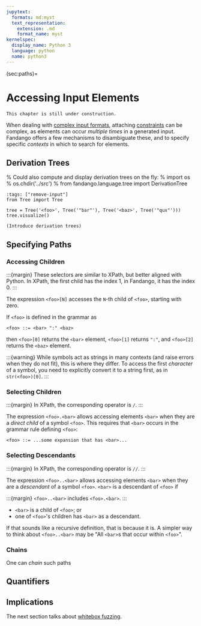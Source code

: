 ```yaml
---
jupytext:
  formats: md:myst
  text_representation:
    extension: .md
    format_name: myst
kernelspec:
  display_name: Python 3
  language: python
  name: python3
---
```


(sec:paths)=
# Accessing Input Elements

```{error}
This chapter is still under construction.
```

When dealing with [complex input formats](sec:recursive), attaching [constraints](sec:constraints) can be complex, as elements can occur _multiple times_ in a generated input.
Fandango offers a few mechanisms to disambiguate these, and to specify specific _contexts_ in which to search for elements.


## Derivation Trees

% Could also compute and display derivation trees on the fly:
% import os
% os.chdir('../src')
% from fandango.language.tree import DerivationTree

```{code-cell}
:tags: ["remove-input"]
from Tree import Tree

tree = Tree('<foo>', Tree('"bar"'), Tree('<baz>', Tree('"qux"')))
tree.visualize()
```

```{error}
(Introduce derivation trees)
```


## Specifying Paths

### Accessing Children

:::{margin}
These selectors are similar to XPath, but better aligned with Python.
In XPath, the first child has the index 1, in Fandango, it has the index 0.
:::

The expression `<foo>[N]` accesses the `N`-th child of `<foo>`, starting with zero.

If `<foo>` is defined in the grammar as
```
<foo> ::= <bar> ":" <baz>
```
then `<foo>[0]` returns the `<bar>` element, `<foo>[1]` returns `":"`, and `<foo>[2]` returns the `<baz>` element.

:::{warning}
While symbols act as strings in many contexts (and raise errors when they do not fit), this is where they differ.
To access the first _character_ of a symbol, you need to explicitly convert it to a string first, as in `str(<foo>)[0]`.
:::


### Selecting Children

:::{margin}
In XPath, the corresponding operator is `/`.
:::


The expression `<foo>.<bar>` allows accessing elements `<bar>` when they are a _direct child_ of a symbol `<foo>`.
This requires that `<bar>` occurs in the grammar rule defining `<foo>`:

```
<foo> ::= ...some expansion that has <bar>...
```

### Selecting Descendants

:::{margin}
In XPath, the corresponding operator is `//`.
:::

The expression `<foo>..<bar>` allows accessing elements `<bar>` when they are a _descendant_ of a symbol `<foo>`.
`<bar>` is a descendant of `<foo>` if

:::{margin}
`<foo>..<bar>` includes `<foo>.<bar>`.
:::

* `<bar>` is a child of `<foo>`; or
* one of `<foo>`'s children has `<bar>` as a descendant.

If that sounds like a recursive definition, that is because it is.
A simpler way to think about `<foo>..<bar>` may be "All `<bar>`s that occur within `<foo>`".


### Chains

One can _chain_ such paths


## Quantifiers


## Implications


The next section talks about [whitebox fuzzing](sec:whitebox).
